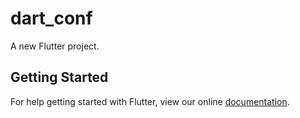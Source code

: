 # dart_conf

A new Flutter project.

## Getting Started

For help getting started with Flutter, view our online
[documentation](http://flutter.io/).

